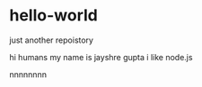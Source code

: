 # hello-world
just another repoistory

hi humans my name is jayshre gupta i like node.js

 
nnnnnnnn
